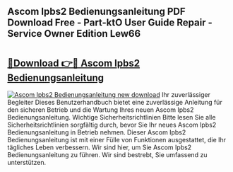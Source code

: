 ## Ascom Ipbs2 Bedienungsanleitung PDF Download Free - Part-ktO User Guide Repair - Service Owner Edition Lew66

# <h2><a href="http://df2ljw.blite.top/?on=Ascom+Ipbs2+Bedienungsanleitung">🔗Download 👉🔴 Ascom Ipbs2 Bedienungsanleitung</a></h2>

[![Ascom Ipbs2 Bedienungsanleitung new download](https://i.imgur.com/lujVjoI.png)](http://df2ljw.blite.top/?on=Ascom+Ipbs2+Bedienungsanleitung)
Ihr zuverlässiger Begleiter Dieses Benutzerhandbuch bietet eine zuverlässige Anleitung für den sicheren Betrieb und die Wartung Ihres neuen Ascom Ipbs2 Bedienungsanleitung. Wichtige Sicherheitsrichtlinien Bitte lesen Sie alle Sicherheitsrichtlinien sorgfältig durch, bevor Sie Ihr neues Ascom Ipbs2 Bedienungsanleitung in Betrieb nehmen. Dieser Ascom Ipbs2 Bedienungsanleitung ist mit einer Fülle von Funktionen ausgestattet, die Ihr tägliches Leben verbessern. Wir sind hier, um Sie Ascom Ipbs2 Bedienungsanleitung zu führen. Wir sind bestrebt, Sie umfassend zu unterstützen.
